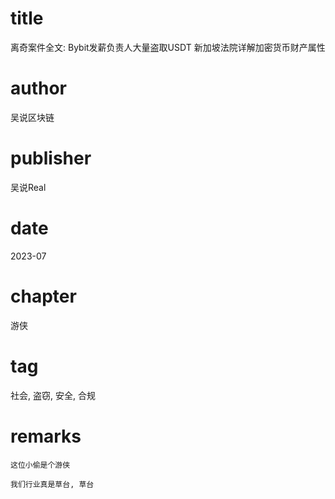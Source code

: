 # title
离奇案件全文: Bybit发薪负责人大量盗取USDT 新加坡法院详解加密货币财产属性

# author
吴说区块链

# publisher
吴说Real

# date
2023-07

# chapter
游侠

# tag
社会, 盗窃, 安全, 合规

# remarks
`这位小偷是个游侠`

`我们行业真是草台, 草台`
